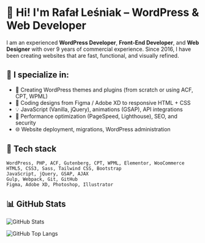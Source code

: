# 👋 Hi! I'm Rafał Leśniak – WordPress & Web Developer

I am an experienced **WordPress Developer**, **Front-End Developer**, and **Web Designer** with over 9 years of commercial experience. Since 2016, I have been creating websites that are fast, functional, and visually refined.

## 💼 I specialize in:

- 🔧 Creating WordPress themes and plugins (from scratch or using ACF, CPT, WPML)
- 🎨 Coding designs from Figma / Adobe XD to responsive HTML + CSS
- 💡 JavaScript (Vanilla, jQuery), animations (GSAP), API integrations
- 🚀 Performance optimization (PageSpeed, Lighthouse), SEO, and security
- 🌐 Website deployment, migrations, WordPress administration

## 🧰 Tech stack

```text
WordPress, PHP, ACF, Gutenberg, CPT, WPML, Elementor, WooCommerce
HTML5, CSS3, Sass, Tailwind CSS, Bootstrap
JavaScript, jQuery, GSAP, AJAX
Gulp, Webpack, Git, GitHub
Figma, Adobe XD, Photoshop, Illustrator
```

## 📊 GitHub Stats

![GitHub Stats](https://github-readme-stats.vercel.app/api?username=lesniakr&show_icons=true&theme=radical)

![GitHub Top Langs](https://github-readme-stats.vercel.app/api/top-langs/?username=lesniakr&theme=radical)
